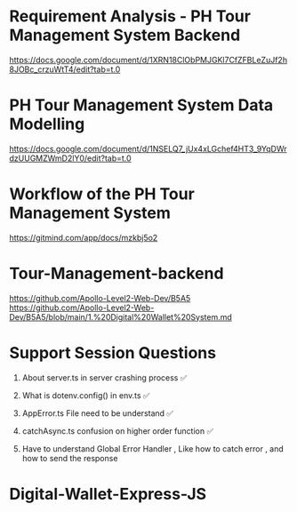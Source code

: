 # Requirement Analysis - PH Tour Management System Backend

https://docs.google.com/document/d/1XRN18ClObPMJGKl7CfZFBLeZuJf2h8JOBc_crzuWtT4/edit?tab=t.0



# PH Tour Management System Data Modelling

https://docs.google.com/document/d/1NSELQ7_jUx4xLGchef4HT3_9YqDWrdzUUGMZWmD2lY0/edit?tab=t.0


# Workflow of the PH Tour Management System

https://gitmind.com/app/docs/mzkbj5o2




# Tour-Management-backend

https://github.com/Apollo-Level2-Web-Dev/B5A5
https://github.com/Apollo-Level2-Web-Dev/B5A5/blob/main/1.%20Digital%20Wallet%20System.md



# Support Session Questions

1. About server.ts in server crashing process ✅
2. What is dotenv.config() in env.ts ✅
3. AppError.ts File need to be understand ✅
4. catchAsync.ts confusion on higher order function ✅

5. Have to understand Global Error Handler , Like how to catch error , and how to send the response
# Digital-Wallet-Express-JS


